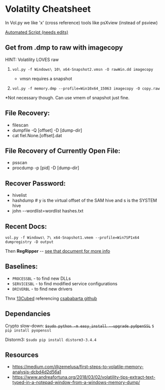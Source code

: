 # Volatilty Cheatsheet

In Vol.py we like 'x' (cross reference) tools like psXview (instead of psview)

[Automated Script (needs edits)](automate_vol.sh)



## Get from .dmp to raw with imagecopy

HINT: Volatility LOVES raw

1. `vol.py -f Windows\ 10\ x64-Snapshot2.vmsn -O rawWin.dd imagecopy`
    - vmsn requires a snapshot

2. `vol.py -f memory.dmp --profile=Win10x64_15063 imagecopy -O copy.raw`

*Not necessary though. Can use vmem of snapshot just fine.

## File Recovery:

- filescan
- dumpfile -Q [offset] -D [dump-dir]
- cat fiel.None.[offset].dat

## File Recovery of Currently Open File:

- psscan
- procdump -p [pid] -D [dump-dir]

## Recover Password:

- hivelist
- hashdump # y is the virtual offset of the SAM hive and s is the SYSTEM hive
- john --wordlist=wordlist hashes.txt 

## Recent Docs:

`vol.py -f Windows\ 7\ x64-Snapshot1.vmem --profile=Win7SP1x64 dumpregistry -D output`

Then **RegRipper** -- [see that document for more info](../regripper/regripper.md)

## Baselines:

- `PROCESSBL` - to find new DLLs
- `SERVICESBL` - to find modified service configurations
- `DRIVERBL` - to find new drivers

Thnx [13Cubed](https://www.youtube.com/watch?v=1thWaC6uvI4) referencing [csababarta github](https://github.com/csababarta/volatility_plugins)

## Dependancies

Crypto slow-down: ~~`$sudo python -m easy_install --upgrade pyOpenSSL`~~ `$ pip install pyopenssl`

Distorm3: `$sudo pip install distorm3-3.4.4`



## Resources

- <https://medium.com/@zemelusa/first-steps-to-volatile-memory-analysis-dcbd4d2d56a1>
- <https://www.andreafortuna.org/2018/03/02/volatility-tips-extract-text-typed-in-a-notepad-window-from-a-windows-memory-dump/>
